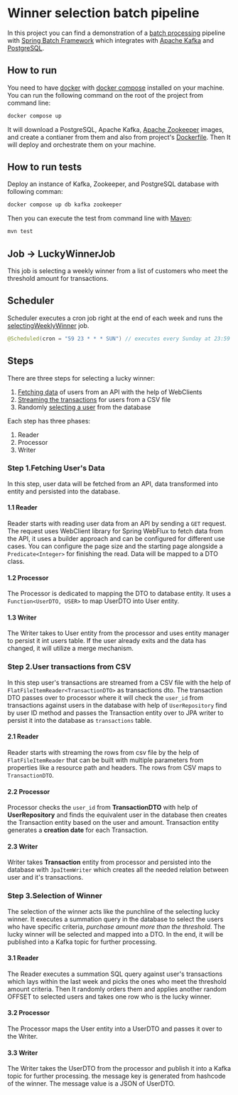 # Winner selection batch pipeline
In this project you can find a demonstration of a [batch processing](https://en.wikipedia.org/wiki/Batch_processing) pipeline with [Spring Batch Framework](https://docs.spring.io/spring-batch/docs/current/reference/html/spring-batch-intro.html) which integrates with [Apache Kafka](https://kafka.apache.org/) and [PostgreSQL](https://www.postgresql.org/).

## How to run
You need to have [docker](https://www.docker.com/) with [docker compose](https://docs.docker.com/compose/) installed on your machine. You can run the following command on the root of the project from command line:
```bash
docker compose up
```

It will download a PostgreSQL, Apache Kafka, [Apache Zookeeper](https://zookeeper.apache.org/) images, and create a contianer from them and also from project's [Dockerfile](https://github.com/fractalliter/jackpot-winner/blob/main/Dockerfile). Then It will deploy and orchestrate them on your machine.

## How to run tests

Deploy an instance of Kafka, Zookeeper, and PostgreSQL database with following comman:
```bash
docker compose up db kafka zookeeper
```
Then you can execute the test from command line with [Maven](https://maven.apache.org/):
```bash
mvn test
```

## Job -> LuckyWinnerJob

This job is selecting a weekly winner from a list of customers who meet the threshold amount for transactions.

## Scheduler

Scheduler executes a cron job right at the end of each week and runs the [selectingWeeklyWinner](https://github.com/fractalliter/jackpot-winner/blob/f8d1db2e8aa75fad3fb7c0054b158b265525113f/src/main/java/com/ecom/winners/configurations/BatchConfiguration.java#L28) job.

```Java
@Scheduled(cron = "59 23 * * * SUN") // executes every Sunday at 23:59
```

## Steps

There are three steps for selecting a lucky winner:

1. [Fetching data](https://github.com/fractalliter/jackpot-winner/blob/f8d1db2e8aa75fad3fb7c0054b158b265525113f/src/main/java/com/ecom/winners/configurations/UserData.java#L62) of users from an API with the help of WebClients
2. [Streaming the transactions](https://github.com/fractalliter/jackpot-winner/blob/f8d1db2e8aa75fad3fb7c0054b158b265525113f/src/main/java/com/ecom/winners/configurations/UserTransaction.java#L55) for users from a CSV file
3. Randomly [selecting a user](https://github.com/fractalliter/jackpot-winner/blob/f8d1db2e8aa75fad3fb7c0054b158b265525113f/src/main/java/com/ecom/winners/configurations/SelectWinner.java#L65) from the database

Each step has three phases:

1. Reader
2. Processor
3. Writer

### Step 1.Fetching User's Data

In this step, user data will be fetched from an API, data transformed into entity and persisted into the database.

#### 1.1 Reader

Reader starts with reading user data from an API by sending a `GET` request. The request uses WebClient library for
Spring WebFlux to fetch data from the API, it uses a builder approach and can be configured for different use cases.
You can configure the page size and the starting page alongside a `Predicate<Integer>` for finishing the read.
Data will be mapped to a DTO class.

#### 1.2 Processor

The Processor is dedicated to mapping the DTO to database entity. It uses a `Function<UserDTO, USER>` to map UserDTO
into User entity.

#### 1.3 Writer

The Writer takes to User entity from the processor and uses entity manager to persist it int users table. If the user
already exits and the data has changed, it will utilize a merge mechanism.

### Step 2.User transactions from CSV

In this step user's transactions are streamed from a CSV file with the help of `FlatFileItemReader<TransactionDTO>` as
transactions dto. The transaction DTO passes over to processor where it will check the `user_id` from transactions
against users in the database with help of `UserRepository` find by user ID method and passes the Transaction entity
over to JPA writer to persist it into the database as `transactions` table.

#### 2.1 Reader

Reader starts with streaming the rows from csv file by the help of `FlatFileItemReader` that can be built with multiple
parameters from properties like a resource path and headers. The rows from CSV maps to `TransactionDTO`.

#### 2.2 Processor

Processor checks the `user_id` from **TransactionDTO** with help of **UserRepository** and finds the equivalent user in
the database then creates the Transaction entity based on the user and amount. Transaction entity generates a
**creation date** for each Transaction.

#### 2.3 Writer

Writer takes **Transaction** entity from processor and persisted into the database with `JpaItemWriter` which creates
all
the needed relation between user and it's transactions.

### Step 3.Selection of Winner

The selection of the winner acts like the punchline of the selecting lucky winner. It executes a summation query in
the database to select the users who have specific criteria, _purchase amount more than the threshold_. The lucky winner
will be selected and mapped into a DTO. In the end, it will be published into a Kafka topic for further processing.

#### 3.1 Reader

The Reader executes a summation SQL query against user's transactions which lays within the last week and picks the ones
who meet the threshold amount criteria. Then It randomly orders them and applies another random OFFSET to selected users and takes
one row who is the lucky winner.

#### 3.2 Processor

The Processor maps the User entity into a UserDTO and passes it over to the Writer.

#### 3.3 Writer

The Writer takes the UserDTO from the processor and publish it into a Kafka topic for further processing. the message key is generated from hashcode of the winner. The message value is a JSON of UserDTO.
